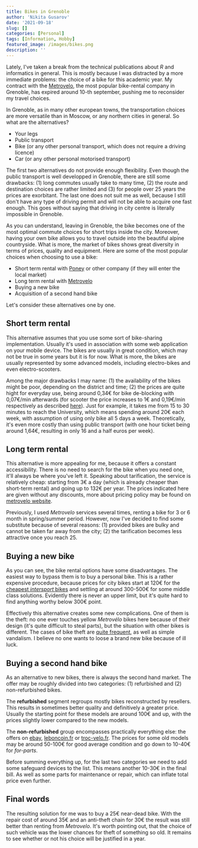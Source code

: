```yaml
---
title: Bikes in Grenoble
author: 'Nikita Gusarov'
date: '2021-09-18'
slug: []
categories: [Personal]
tags: [Information, Hobby]
featured_image: /images/bikes.png
description: ''
---
```




Lately, I've taken a break from the technical publications about *R* and informatics in general. 
This is mostly because I was distracted by a more immediate problems: the choice of a bike for this academic year. 
My contract with the [Metrovelo](), the most popular bike-rental company in Grenoble, has expired around 10-th september, pushing me to reconsider my travel choices.  

In Grenoble, as in many other european towns, the transportation choices are more versatile than in Moscow, or any northern cities in general. 
So what are the alternatives? 

- Your legs
- Public transport
- Bike (or any other personal transport, which does not require a driving licence)
- Car (or any other personal motorised transport)

The first two alternatives do not provide enough flexibility. 
Even though the public transport is well developped in Grenoble, there are still some drawbacks: (1) long commutes usually take to many time, (2) the route and destination choices are rather limited and (3) for people over 25 years the prices are exorbitant. 
The last one does not suit me as well, because I still don't have any type of driving permit and will not be able to acquire one fast enough. 
This goes without saying that driving in city centre is literally impossible in Grenoble.

As you can understand, leaving in Grenoble, the bike becomes one of the most optimal commute choices for short trips inside the city. 
Moreover, having your own bike allows you to travel outside into the beautiful alpine countryside. 
What is more, the market of bikes shows great diversity in terms of prices, quality and equipment. 
Here are some of the most popular choices when choosing to use a bike: 

- Short term rental with [Poney](https://getapony.com/fr) or other company (if they will enter the local market)
- Long term rental with [Metrovelo]()
- Buying a new bike
- Acquisition of a second hand bike

Let's consider these alternatives one by one. 

## Short term rental

This alternative assumes that you use some sort of bike-sharing implementation. 
Usually it's used in association with some web application on your mobile device. 
The bikes are usually in great condition, which may not be true in some years but it is for now. 
What is more, the bikes are usually represented by some advanced models, including electro-bikes and even electro-scooters. 

Among the major drawbacks I may name: 
(1) the availability of the bikes might be poor, depending on the district and time; 
(2) the prices are quite hight for everyday use, being around 0,34€ for bike de-blocking with 0,07€/min afterwards (for scooter the price increases to 1€ and 0,19€/min respectively as described [here](https://getapony.com/fr/pricing)). 
Just for example, it takes me from 15 to 30 minutes to reach the University, which means spending around 20€ each week, with assumption of using only bike all 5 days a week. 
Theoretically, it's even more costly than using public transport (with one hour ticket being around 1,64€, resulting in only 16 and a half euros per week).

## Long term rental

This alternative is more appealing for me, because it offers a constant accessibility. 
There is no need to search for the bike when you need one, it'll always be where you've left it. 
Speaking about tarification, the service is relatively cheap: starting from 3€ a day (which is already cheaper than short-term rental) and going up to 132€ per year. 
The prices indicated here are given without any discounts, more about pricing policy may be found on [metrovelo website](https://www.metrovelo.fr/560-abonnements-et-tarifs.htm).

Previously, I used *Metrovelo* services several times, renting a bike for 3 or 6 month in spring/summer period. 
However, now I've decided to find some substitute because of several reasons: 
(1) provided bikes are bulky and cannot be taken far away from the city; 
(2) the tarification becomes less attractive once you reach 25. 

## Buying a new bike

As you can see, the bike rental options have some disadvantages. 
The easiest way to bypass them is to buy a personal bike. 
This is a rather expensive procedure, because prices for city bikes start at 120€ for the [cheapest *intersport* bikes](https://www.intersport.fr/noir-velo_de_ville_femme_city_50-nakamura-p-5007088AKU/) and settling at around 300-500€ for some middle class solutions. 
Evidently there is never an upper limit, but it's quite hard to find anything worthy below 300€ point. 

Effectively this alternative creates some new complications. 
One of them is the theft: no one ever touches yellow *Metrovélo* bikes here because of their design (it's quite difficult to steal parts), but the situation with other bikes is different. 
The cases of bike theft are [quite frequent](https://www.veloperdu.fr/statistiques), as well as simple vandalism. 
I believe no one wants to loose a brand new bike because of ill luck.

## Buying a second hand bike

As an alternative to new bikes, there is always the second hand market. 
The offer may be roughly divided into two categories: 
(1) refurbished and 
(2) non-refurbished bikes. 

The **refurbished** segment regroups mostly bikes reconstructed by resellers. 
This results in sometimes better quality and definitively a greater price. 
Usually the starting point for these models are around 100€ and up, with the prices slightly lower compared to the new models.

The **non-refurbished** group encompasses practically everything else: the offers on [ebay](https://www.leboncoin.fr/), [leboncoin.fr](https://www.leboncoin.fr/) or [troc-velo.fr](https://www.troc-velo.com/). 
The prices for some old models may be around 50-100€ for good average condition and go down to 10-40€ for *for-parts*. 

Before summing everything up, for the last two categories we need to add some safeguard devices to the list. 
This means another 10-30€ in the final bill. 
As well as some parts for maintenance or repair, which can inflate total price even further. 



## Final words

The resulting solution for me was to buy a 25€ near-dead bike. 
With the repair cost of around 35€ and an anti-theft chain for 30€ the result was still better than renting from *Metrovelo*. 
It's worth pointing out, that the choice of such vehicle was the lower chances for theft of something so old. 
It remains to see whether or not his choice will be justified in a year.